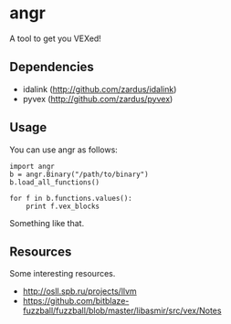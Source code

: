 # angr

A tool to get you VEXed!

## Dependencies

- idalink (http://github.com/zardus/idalink)
- pyvex (http://github.com/zardus/pyvex)

## Usage

You can use angr as follows:

	import angr
	b = angr.Binary("/path/to/binary")
	b.load_all_functions()

	for f in b.functions.values():
		print f.vex_blocks

Something like that.

## Resources

Some interesting resources.

- http://osll.spb.ru/projects/llvm
- https://github.com/bitblaze-fuzzball/fuzzball/blob/master/libasmir/src/vex/Notes
